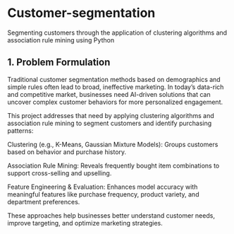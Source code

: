 # Customer-segmentation
Segmenting customers through the application of clustering algorithms and association rule mining using Python

## 1. Problem Formulation
Traditional customer segmentation methods based on demographics and simple rules often lead to broad, ineffective marketing. In today’s data-rich and competitive market, businesses need AI-driven solutions that can uncover complex customer behaviors for more personalized engagement.

This project addresses that need by applying clustering algorithms and association rule mining to segment customers and identify purchasing patterns:

Clustering (e.g., K-Means, Gaussian Mixture Models): Groups customers based on behavior and purchase history.

Association Rule Mining: Reveals frequently bought item combinations to support cross-selling and upselling.

Feature Engineering & Evaluation: Enhances model accuracy with meaningful features like purchase frequency, product variety, and department preferences.

These approaches help businesses better understand customer needs, improve targeting, and optimize marketing strategies.
